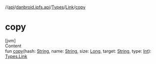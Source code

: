 //[api](../../../index.md)/[danbroid.ipfs.api](../../index.md)/[Types](../index.md)/[Link](index.md)/[copy](copy.md)



# copy  
[jvm]  
Content  
fun [copy](copy.md)(hash: [String](https://kotlinlang.org/api/latest/jvm/stdlib/kotlin/-string/index.html), name: [String](https://kotlinlang.org/api/latest/jvm/stdlib/kotlin/-string/index.html), size: [Long](https://kotlinlang.org/api/latest/jvm/stdlib/kotlin/-long/index.html), target: [String](https://kotlinlang.org/api/latest/jvm/stdlib/kotlin/-string/index.html), type: [Int](https://kotlinlang.org/api/latest/jvm/stdlib/kotlin/-int/index.html)): [Types.Link](index.md)  



